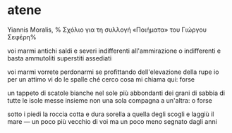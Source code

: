 # atene

Yiannis Moralis, %
Σχόλιο για τη συλλογή «Ποιήματα» του Γιώργου Σεφέρη%

voi marmi antichi saldi e severi
indifferenti all'ammirazione
o indifferenti e basta
ammutoliti superstiti assediati

voi marmi vorrete perdonarmi
se profittando dell'elevazione della rupe
io per un attimo vi do le spalle
ché cerco cosa mi chiama qui: forse

un tappeto di scatole bianche nel sole
più abbondanti dei grani di sabbia
di tutte le isole messe insieme
non una sola compagna a un'altra: o forse

sotto i piedi la roccia cotta e dura
sorella a quella degli scogli
e laggiù il mare — un poco più vecchio di voi
ma un poco meno segnato dagli anni
